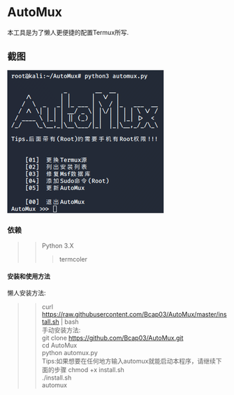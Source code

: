 # AutoMux
本工具是为了懒人更便捷的配置Termux所写.

## 截图
<img src="Module/AutoMux.png">

### 依赖
> > Python 3.X
> > > termcoler

#### 安装和使用方法
懒人安装方法:<br>
> > curl https://raw.githubusercontent.com/Bcap03/AutoMux/master/install.sh | bash<br>
手动安装方法:<br>
> > git clone https://github.com/Bcap03/AutoMux.git<br>
> > cd AutoMux<br>
> > python automux.py<br>
> > Tips:如果想要在任何地方输入automux就能启动本程序，请继续下面的步骤
> > chmod +x install.sh<br>
> > ./install.sh<br>
> > automux<br>
